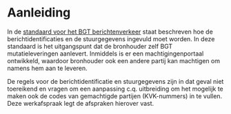 Aanleiding
==========

In de [standaard voor het BGT
berichtenverkeer](https://www.geonovum.nl/uploads/standards/downloads/20141224_BGT_Berichtenverkeer_v1.0_def.pdf)
staat beschreven hoe de berichtidentificaties en de stuurgegevens ingevuld moet
worden. In deze standaard is het uitgangspunt dat de bronhouder zelf BGT
mutatieleveringen aanlevert. Inmiddels is er een machtigingenportaal ontwikkeld,
waardoor bronhouder ook een andere partij kan machtigen om namens hem aan te
leveren.

De regels voor de berichtidentificatie en stuurgegevens zijn in dat geval niet
toereikend en vragen om een aanpassing c.q. uitbreiding om het mogelijk te maken
ook de codes van gemachtigde partijen (KVK-nummers) in te vullen. Deze
werkafspraak legt de afspraken hierover vast.
